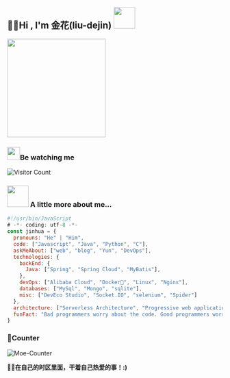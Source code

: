 <h2>🙏🏻Hi , I'm 金花(liu-dejin) <img src="https://media.giphy.com/media/12oufCB0MyZ1Go/giphy.gif" width="50"></h2>

<img src="https://avatars.githubusercontent.com/u/112742293?s=400&u=e7ed7bc75ca5e986750bbc52b0ee100cec7a8139&v=4" width="230" border-radius="50%">

### <img src="https://emojis.slackmojis.com/emojis/images/1531849430/4246/blob-sunglasses.gif?1531849430" width="30"/>Be watching me

![Visitor Count](https://profile-counter.glitch.me/liu-dejin/count.svg)


### <img src="https://media.giphy.com/media/VgCDAzcKvsR6OM0uWg/giphy.gif" width="50"> A little more about me...  

```javascript
#!/usr/bin/JavaScript
# -*- coding: utf-8 -*-
const jinhua = {
  pronouns: "He" | "Him",
  code: ["Javascript", "Java", "Python", "C"],
  askMeAbout: ["web", "blog", "Yun", "DevOps"],
  technologies: {
    backEnd: {
      Java: ["Spring", "Spring Cloud", "MyBatis"],
    },
    devOps: ["Alibaba Cloud", "Docker🐳", "Linux", "Nginx"],
    databases: ["MySql", "Mongo", "sqlite"],
    misc: ["DevEco Studio", "Socket.IO", "selenium", "Spider"]
  },
  architecture: ["Serverless Architecture", "Progressive web applications", "Single page applications"],
  funFact: "Bad programmers worry about the code. Good programmers worry about data stru"
}
```

### 👀Counter

![Moe-Counter](https://moe-counter.glitch.me/get/@jinhua/?theme=gelbooru)

**🤷‍♂️在自己的时区里面，干着自己热爱的事！:)**

